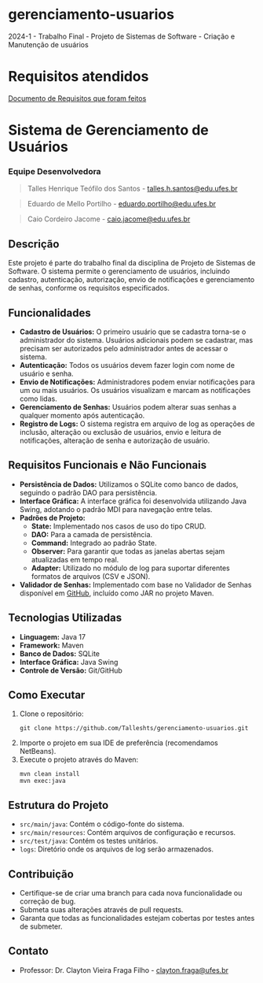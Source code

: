 # gerenciamento-usuarios
2024-1 - Trabalho Final - Projeto de Sistemas de Software - Criação e Manutenção de usuários

# Requisitos atendidos
[Documento de Requisitos que foram feitos](https://docs.google.com/document/d/1lX-PHEkw0qljzv7lI0TzEKyOmNO9reu3Wta8iNAZxI4/edit?usp=sharing)

# Sistema de Gerenciamento de Usuários

### Equipe Desenvolvedora
>Talles Henrique Teófilo dos Santos - talles.h.santos@edu.ufes.br

>Eduardo de Mello Portilho - eduardo.portilho@edu.ufes.br

>Caio Cordeiro Jacome - caio.jacome@edu.ufes.br

## Descrição

Este projeto é parte do trabalho final da disciplina de Projeto de Sistemas de Software. O sistema permite o gerenciamento de usuários, incluindo cadastro, autenticação, autorização, envio de notificações e gerenciamento de senhas, conforme os requisitos especificados.

## Funcionalidades

- **Cadastro de Usuários:** O primeiro usuário que se cadastra torna-se o administrador do sistema. Usuários adicionais podem se cadastrar, mas precisam ser autorizados pelo administrador antes de acessar o sistema.
- **Autenticação:** Todos os usuários devem fazer login com nome de usuário e senha.
- **Envio de Notificações:** Administradores podem enviar notificações para um ou mais usuários. Os usuários visualizam e marcam as notificações como lidas.
- **Gerenciamento de Senhas:** Usuários podem alterar suas senhas a qualquer momento após autenticação.
- **Registro de Logs:** O sistema registra em arquivo de log as operações de inclusão, alteração ou exclusão de usuários, envio e leitura de notificações, alteração de senha e autorização de usuário.

## Requisitos Funcionais e Não Funcionais

- **Persistência de Dados:** Utilizamos o SQLite como banco de dados, seguindo o padrão DAO para persistência.
- **Interface Gráfica:** A interface gráfica foi desenvolvida utilizando Java Swing, adotando o padrão MDI para navegação entre telas.
- **Padrões de Projeto:**
  - **State:** Implementado nos casos de uso do tipo CRUD.
  - **DAO:** Para a camada de persistência.
  - **Command:** Integrado ao padrão State.
  - **Observer:** Para garantir que todas as janelas abertas sejam atualizadas em tempo real.
  - **Adapter:** Utilizado no módulo de log para suportar diferentes formatos de arquivos (CSV e JSON).
- **Validador de Senhas:** Implementado com base no Validador de Senhas disponível em [GitHub](https://github.com/claytonfraga/validadorsenha), incluído como JAR no projeto Maven.

## Tecnologias Utilizadas

- **Linguagem:** Java 17
- **Framework:** Maven
- **Banco de Dados:** SQLite
- **Interface Gráfica:** Java Swing
- **Controle de Versão:** Git/GitHub

## Como Executar

1. Clone o repositório:
   ```
   git clone https://github.com/Talleshts/gerenciamento-usuarios.git
   ```
2. Importe o projeto em sua IDE de preferência (recomendamos NetBeans).
3. Execute o projeto através do Maven:
   ```
   mvn clean install
   mvn exec:java
   ```

## Estrutura do Projeto

- `src/main/java`: Contém o código-fonte do sistema.
- `src/main/resources`: Contém arquivos de configuração e recursos.
- `src/test/java`: Contém os testes unitários.
- `logs`: Diretório onde os arquivos de log serão armazenados.

## Contribuição

- Certifique-se de criar uma branch para cada nova funcionalidade ou correção de bug.
- Submeta suas alterações através de pull requests.
- Garanta que todas as funcionalidades estejam cobertas por testes antes de submeter.

## Contato

- Professor: Dr. Clayton Vieira Fraga Filho - clayton.fraga@ufes.br
